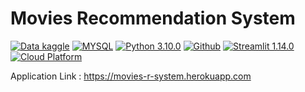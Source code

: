 # Movies Recommendation System
[![Data kaggle](https://img.shields.io/badge/Data-Kaggle-blueviolet)](https://www.kaggle.com/datasets/tmdb/tmdb-movie-metadata) 
             [![MYSQL](https://img.shields.io/badge/DataBase-MySQL-blue)](https://dev.mysql.com/doc/) 
             [![Python 3.10.0](https://img.shields.io/badge/Python-3.10.0-brightgreen)](https://www.python.org/downloads/release/python-3100/) 
             [![Github](https://camo.githubusercontent.com/3a41f9e3f8001983f287f5447462446e6dc1bac996fedafa9ac5dae629c2474f/68747470733a2f2f62616467656e2e6e65742f62616467652f69636f6e2f4769744875623f69636f6e3d67697468756226636f6c6f723d626c61636b266c6162656c)](https://github.com/Rafikul10?tab=repositories) 
             [![Streamlit 1.14.0](https://img.shields.io/badge/Streamlit%20-1.14.0-Ff0000)](https://docs.streamlit.io/) 
             [![Cloud Platform](https://img.shields.io/badge/CloudPlatform-Heroku-9cf)](https://www.heroku.com/managed-data-services)

Application Link : https://movies-r-system.herokuapp.com
